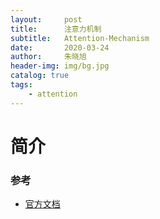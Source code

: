 ```yaml
---
layout:     post
title:      注意力机制
subtitle:   Attention-Mechanism 
date:       2020-03-24
author:     朱晓旭
header-img: img/bg.jpg
catalog: true
tags:
    - attention  
---
```



# 简介


### 参考

- [官方文档](http://sox.sourceforge.net/sox.html)





